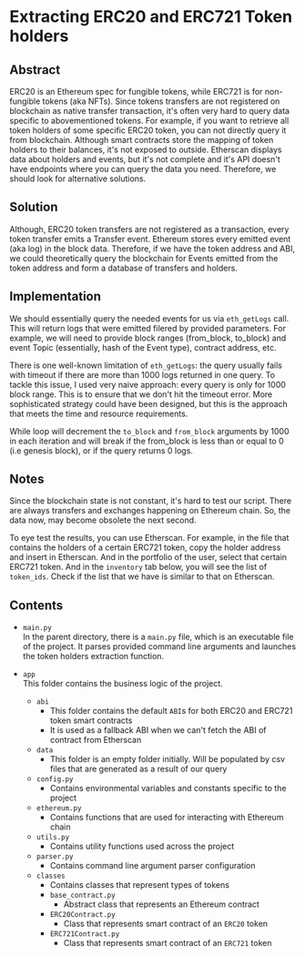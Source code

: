 # Extracting ERC20 and ERC721 Token holders

## Abstract

ERC20 is an Ethereum spec for fungible tokens, while ERC721 is for non-fungible tokens (aka NFTs). Since tokens transfers are not registered on blockchain as native transfer transaction, it's often very hard to query data specific to abovementioned tokens. For example, if you want to retrieve all token holders of some specific ERC20 token, you can not directly query it from blockchain. Although smart contracts store the mapping of token holders to their balances, it's not exposed to outside. Etherscan displays data about holders and events, but it's not complete and it's API doesn't have endpoints where you can query the data you need. Therefore, we should look for alternative solutions.

## Solution

Although, ERC20 token transfers are not registered as a transaction, every token transfer emits a Transfer event. Ethereum stores every emitted event (aka log) in the block data. Therefore, if we have the token address and ABI, we could theoretically query the blockchain for Events emitted from the token address and form a database of transfers and holders.

## Implementation

We should essentially query the needed events for us via `eth_getLogs` call. This will return logs that were emitted filered by provided parameters. For example, we will need to provide block ranges (from_block, to_block) and event Topic (essentially, hash of the Event type), contract address, etc.

There is one well-known limitation of `eth_getLogs`: the query usually fails with timeout if there are more than 1000 logs returned in one query. To tackle this issue, I used very naive approach: every query is only for 1000 block range. This is to ensure that we don't hit the timeout error. More sophisticated strategy could have been designed, but this is the approach that meets the time and resource requirements.

While loop will decrement the `to_block` and `from_block` arguments by 1000 in each iteration and will break if the from_block is less than or equal to 0 (i.e genesis block), or if the query returns 0 logs.

## Notes

Since the blockchain state is not constant, it's hard to test our script. There are always transfers and exchanges happening on Ethereum chain. So, the data now, may become obsolete the next second.

To eye test the results, you can use Etherscan. For example, in the file that contains the holders of a certain ERC721 token, copy the holder address and insert in Etherscan. And in the portfolio of the user, select that certain ERC721 token. And in the `inventory` tab below, you will see the list of `token_ids`. Check if the list that we have is similar to that on Etherscan.

## Contents

- `main.py`   
    In the parent directory, there is a `main.py` file, which is an executable file of the project. It parses provided command line arguments and launches the token holders extraction function.

- `app`  
    This folder contains the business logic of the project.

    - `abi`
      - This folder contains the default `ABI`s for both ERC20 and ERC721 token smart contracts
      - It is used as a fallback ABI when we can't fetch the ABI of contract from Etherscan
    - `data`
      - This folder is an empty folder initially. Will be populated by csv files that are generated as a result of our query
    - `config.py`
      - Contains environmental variables and constants specific to the project
    - `ethereum.py`
      - Contains functions that are used for interacting with Ethereum chain
    - `utils.py`
      - Contains utility functions used across the project
    - `parser.py`
      - Contains command line argument parser configuration
    - `classes`
      - Contains classes that represent types of tokens
      - `base_contract.py`
        - Abstract class that represents an Ethereum contract
      - `ERC20Contract.py`
        - Class that represents smart contract of an `ERC20` token
      - `ERC721Contract.py`
        - Class that represents smart contract of an `ERC721` token

